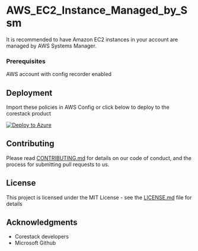
# AWS_EC2_Instance_Managed_by_Ssm

It is recommended to have Amazon EC2 instances in your account are managed by AWS Systems Manager.

### Prerequisites

AWS account with config recorder enabled

## Deployment

Import these policies in AWS Config or click below to deploy to the corestack product 

[![Deploy to Azure](https://docs.corestack.io/wp-content/uploads/2019/09/deploy-to-corestack.svg)](http://qa.corestack.io/policy?repositories=github&external_redirect=true&name=AWS_EC2_Instance_Managed_by_Ssm&engine_type=aws_config&services=AWS&severity=medium&classification=Security&sub_classification=Host&url=https://github.com/corestacklabs/Policies.git&path=AWS/config/managed/AWS_EC2_Instance_Managed_by_Ssm&recommendation_name=AWS_EC2_Instance_Managed_by_Ssm#/tenant)

## Contributing

Please read [CONTRIBUTING.md](https://gist.github.com/karthick-kk/30e4fd3f279492b4f040d5cd569d21d0) for details on our code of conduct, and the process for submitting pull requests to us.

## License

This project is licensed under the MIT License - see the [LICENSE.md](LICENSE.md) file for details

## Acknowledgments

* Corestack developers
* Microsoft Github

